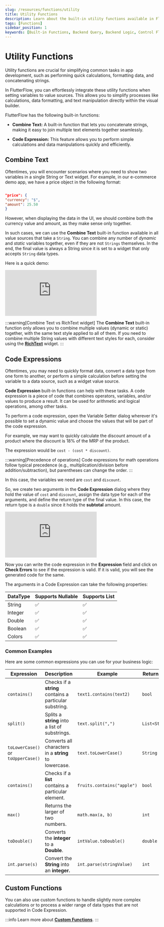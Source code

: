 ```yaml
---
slug: /resources/functions/utility
title: Utility Functions
description: Learn about the built-in utility functions available in FlutterFlow to enhance your app's UI logic.
tags: [Functions]
sidebar_position: 1
keywords: [Built-in Functions, Backend Query, Backend Logic, Control Flow, FlutterFlow]
---
```


# Utility Functions

Utility functions are crucial for simplifying common tasks in app development, such as performing
quick calculations, formatting data, and concatenating strings.

In FlutterFlow, you can effortlessly integrate these utility functions when setting variables to
value sources. This allows you to simplify processes like calculations, data formatting, and text
manipulation directly within the visual builder.

FlutterFlow has the following built-in functions:

* **Combine Text:** A built-in function that lets you concatenate strings, making it easy to join
  multiple text elements together seamlessly.

* **Code Expression:**  This feature allows you to perform simple calculations and data
  manipulations
  quickly and efficiently.



## Combine Text

Oftentimes, you will encounter scenarios where you need to show two variables in a single String or
Text widget. For example, in our e-commerce demo app, we have a price object in the following
format:

```json

"price": {
"currency": "$",
"amount": 25.50
}

```

However, when displaying the data in the UI, we should combine both the currency value and amount,
as they make sense only together.

In such cases, we can use the **Combine Text** built-in function available in all value sources
that take a `String`. You can combine any number of _dynamic_ and _static_ variables together, even
if they are not `Strings` themselves. In the end, the final value is always a String since it is set
to a widget that only accepts `String` data types.

Here is a quick demo:

<div style={{
    position: 'relative',
    paddingBottom: 'calc(56.67989417989418% + 41px)', // Keeps the aspect ratio and additional padding
    height: 0,
    width: '100%'
}}>
    <iframe 
        src="https://demo.arcade.software/v6bfWg0Nfpd1K5RjrTNx?embed&show_copy_link=true"
        title=""
        style={{
            position: 'absolute',
            top: 0,
            left: 0,
            width: '100%',
            height: '100%',
            colorScheme: 'light'
        }}
        frameborder="0"
        loading="lazy"
        webkitAllowFullScreen
        mozAllowFullScreen
        allowFullScreen
        allow="clipboard-write">
    </iframe>
</div>

<p></p>

:::warning[Combine Text vs RichText widget]
The **Combine Text** built-in function only allows you to combine multiple values (dynamic or
static)
together, with the same text style applied to all of them. If you need to combine multiple String
values with different text styles for each, consider using the **[RichText](../../../resources/ui/widgets/built-in-widgets/text.md#richtext-widget)** widget.
:::

## Code Expressions

Oftentimes, you may need to quickly format data, convert a data type from one form to another,
or perform a simple calculation before setting the variable to a data source, such as a widget
value source.

**Code Expression** built-in functions can help with
these tasks. A code expression is a piece of code that combines operators, variables, and/or values
to produce a result. It can be used for arithmetic and logical operations, among other tasks.

To perform a code expression, open the Variable Setter dialog wherever it's possible to set a
dynamic value and choose the values that will be part of the code expression.

For example, we may want to quickly calculate the discount amount of a product where the discount is
18% of the MRP of the product.

The expression would be `cost - (cost * discount)`.

:::warning[Precedence of operations]
Code expressions for math operations follow typical precedence (e.g., multiplication/division before
addition/subtraction), but parentheses can change the order.
:::

In this case, the variables we need are `cost` and `discount`.

So, we create two arguments in the **Code Expression** dialog where they hold the value of `cost`
and `discount`, assign the data type for each of the arguments, and define the return type of the
final value. In this case, the return type is a `double` since it holds the **subtotal** amount.

<div style={{
    position: 'relative',
    paddingBottom: 'calc(56.67989417989418% + 41px)', // Keeps the aspect ratio and additional padding
    height: 0,
    width: '100%'
}}>
    <iframe 
        src="https://demo.arcade.software/I6UcltVn7ssAIWmipeFY?embed&show_copy_link=true"
        title=""
        style={{
            position: 'absolute',
            top: 0,
            left: 0,
            width: '100%',
            height: '100%',
            colorScheme: 'light'
        }}
        frameborder="0"
        loading="lazy"
        webkitAllowFullScreen
        mozAllowFullScreen
        allowFullScreen
        allow="clipboard-write">
    </iframe>
</div>

Now you can write the code expression in the **Expression** field and click on **Check Errors** to
see if the expression is valid. If it is valid, you will see the generated code for the same.

The arguments in a Code Expression can take the following properties:

| DataType | Supports Nullable | Supports List |
|----------|-------------------|---------------|
| String   | ✅                 | ✅             |
| Integer  | ✅                 | ✅             |
| Double   | ✅                 | ✅             |
| Boolean  | ✅                 | ✅             |
| Colors   | ✅                 | ✅             |


### Common Examples 

Here are some common expressions you can use for your business logic: 

| Expression                         | Description                                             | Example                    | Return Type    |
|------------------------------------|---------------------------------------------------------|----------------------------|----------------|
| `contains()`                       | Checks if a **string** contains a particular substring. | `text1.contains(text2)`    | `bool`         |
| `split()`                          | Splits a **string** into a list of substrings.          | `text.split(",")`          | `List<String>` |
| `toLowerCase()` or `toUpperCase()` | Converts all characters in a **string** to lowercase.   | `text.toLowerCase()`       | `String`       |
| `contains()`                       | Checks if a **list** contains a particular element.     | `fruits.contains("apple")` | `bool`         |
| `max()`                            | Returns the larger of two numbers.                      | `math.max(a, b)`           | `int`            |
| `toDouble()`                       | Converts the **integer** to a **Double**.               | `intValue.toDouble()`      | `double`         |
| `int.parse(s)`                     | Convert the **String** into an **integer.**             | `int.parse(stringValue)`   | `int`            |





## Custom Functions

You can also use custom functions to handle slightly more complex calculations or to process a wider range of data types that are not supported in Code Expression.

:::info
Learn more about [**Custom Functions**](../../../ff-concepts/adding-customization/custom-functions.md).
:::